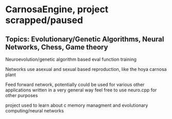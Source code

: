 # CarnosaEngine, project scrapped/paused

## Topics: Evolutionary/Genetic Algorithms, Neural Networks, Chess, Game theory

Neuroevolution/genetic algorithm based eval function training

Networks use asexual and sexual based reproduction, like the hoya carnosa plant

Feed forward network, potentially could be used for various other applications 
written in a very general way feel free to use neuro.cpp for other purposes

project used to learn about c memory managment and evolutionary computing/neural networks
